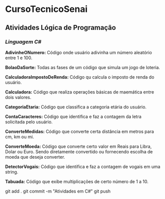 # CursoTecnicoSenai
## Atividades Lógica de Programação
### *Linguagem C#*
**AdivinheONumero:** Código onde usuário adivinha um número aleatório entre 1 e 100.

**BolaoDaSorte:** Todas as fases de um código que simula um jogo de loteria.

**CalculadoraImpostoDeRenda:** Código qu calcula o imposto de renda do usuário.

**Calculadora:** Código que realiza operações básicas de maemática entre dois valores.

**CategoriaEtaria:** Código que classifica a categoria etária do usuário.

**ContaCaracteres:** Código que identifica e faz a contagem da letra solicitada pelo usuário.

**ConverteMedidas:** Código que converte certa distância em metros para cm, km ou mi.

**ConverteMoeda:** Código que converte certo valor em Reais para Libra, Dolar ou Euro. Sendo diretamente convertido ou fornecendo escolha de moeda que deseja converter.

**DetectorVogais:** Código que identifica e faz a contagem de vogais em uma string.

**Tabuada:** Código que exibe multiplicações de certo número de 1 a 10.

git add .
git commit -m "Atividades em C#"
git push

